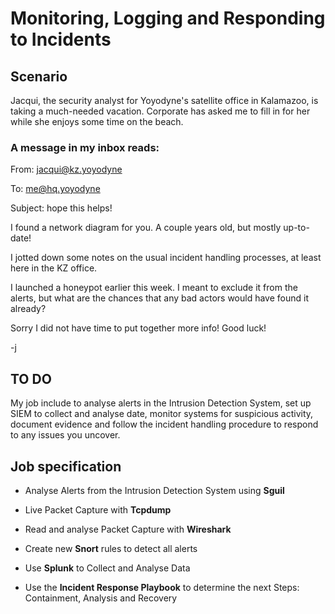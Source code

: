 # Monitoring, Logging and Responding to Incidents

## Scenario

Jacqui, the security analyst for Yoyodyne's satellite office in Kalamazoo, is taking a much-needed vacation. Corporate has asked me to fill in for her while she enjoys some time on the beach.

### A message in my inbox reads:

From: jacqui@kz.yoyodyne

To: me@hq.yoyodyne

Subject: hope this helps!

I found a network diagram for you. A couple years old, but mostly up-to-date!

I jotted down some notes on the usual incident handling processes, at least here in the KZ office.

I launched a honeypot earlier this week. I meant to exclude it from the alerts, but what are the chances that any bad actors would have found it already?

Sorry I did not have time to put together more info! Good luck!

-j

## TO DO
My job include to analyse alerts in the Intrusion Detection System, set up SIEM to collect and analyse date, monitor systems for suspicious activity, document evidence and follow the incident handling procedure to respond to any issues you uncover.

## Job specification

- Analyse Alerts from the Intrusion Detection System using **Sguil**

- Live Packet Capture with **Tcpdump**

- Read and analyse Packet Capture with **Wireshark**

- Create new **Snort** rules to detect all alerts 

- Use **Splunk** to Collect and Analyse Data

- Use the **Incident Response Playbook** to determine the next Steps: Containment, Analysis and Recovery
